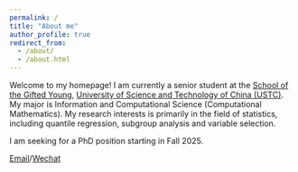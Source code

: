 ```yaml
---
permalink: /
title: "About me"
author_profile: true
redirect_from: 
  - /about/
  - /about.html
---
```


Welcome to my homepage! I am currently a senior student at the [School of the Gifted Young](https://en.scgy.ustc.edu.cn/main.htm), [University of Science and Technology of China (USTC)](https://en.ustc.edu.cn/). My major is Information and Computational Science (Computational Mathematics). My research interests is primarily in the field of statistics, including quantile regression, subgroup analysis and variable selection.

I am seeking for a PhD position starting in Fall 2025.

[Email](mailto:nj_yhb@mail.ustc.edu.cn)/[Wechat](nj_alec_yang)

<!--I am very fortunate to have been advised by [Prof. Jun S. Liu](https://sites.harvard.edu/junliu/) from [Department of Statistics](https://statistics.fas.harvard.edu/home), Harvard University, [Prof. Zhongyi Zhu](https://www.fdsm.fudan.edu.cn/En/preview.html?UID=012017) from [School of Management](https://www.fdsm.fudan.edu.cn/en/), Fudan University and [Prof. Zhouwang Yang](https://faculty.ustc.edu.cn/yangzhouwang/en/index.htm) from [School of Mathematical Sciences](https://math.ustc.edu.cn/_t1477/ENGLISH/list.psp), USTC. -->
